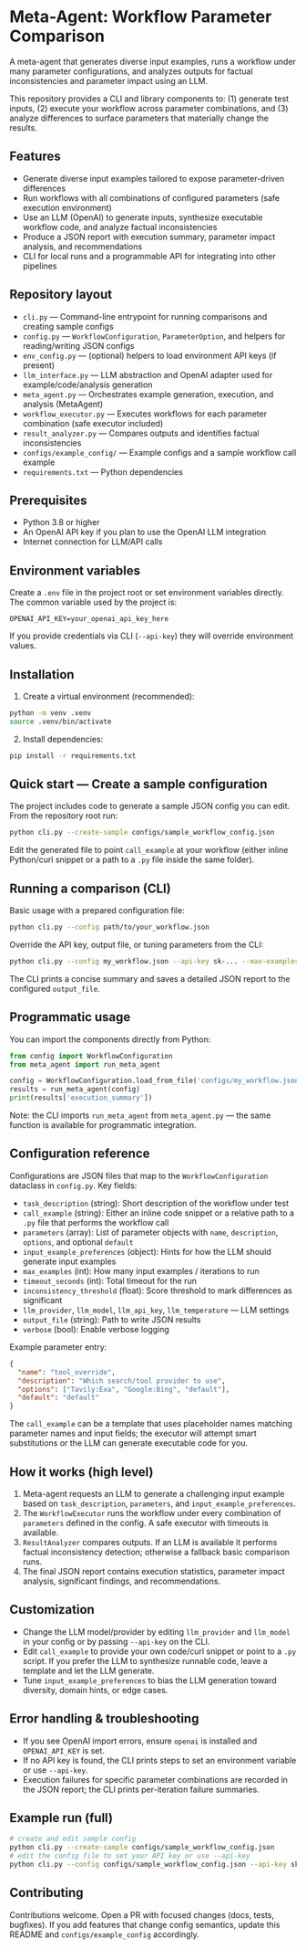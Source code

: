 # Meta-Agent: Workflow Parameter Comparison

A meta-agent that generates diverse input examples, runs a workflow under many parameter configurations, and analyzes outputs for factual inconsistencies and parameter impact using an LLM.

This repository provides a CLI and library components to: (1) generate test inputs, (2) execute your workflow across parameter combinations, and (3) analyze differences to surface parameters that materially change the results.

## Features

- Generate diverse input examples tailored to expose parameter-driven differences
- Run workflows with all combinations of configured parameters (safe execution environment)
- Use an LLM (OpenAI) to generate inputs, synthesize executable workflow code, and analyze factual inconsistencies
- Produce a JSON report with execution summary, parameter impact analysis, and recommendations
- CLI for local runs and a programmable API for integrating into other pipelines

## Repository layout

- `cli.py` — Command-line entrypoint for running comparisons and creating sample configs
- `config.py` — `WorkflowConfiguration`, `ParameterOption`, and helpers for reading/writing JSON configs
- `env_config.py` — (optional) helpers to load environment API keys (if present)
- `llm_interface.py` — LLM abstraction and OpenAI adapter used for example/code/analysis generation
- `meta_agent.py` — Orchestrates example generation, execution, and analysis (MetaAgent)
- `workflow_executor.py` — Executes workflows for each parameter combination (safe executor included)
- `result_analyzer.py` — Compares outputs and identifies factual inconsistencies
- `configs/example_config/` — Example configs and a sample workflow call example
- `requirements.txt` — Python dependencies

## Prerequisites

- Python 3.8 or higher
- An OpenAI API key if you plan to use the OpenAI LLM integration
- Internet connection for LLM/API calls

## Environment variables

Create a `.env` file in the project root or set environment variables directly. The common variable used by the project is:

```env
OPENAI_API_KEY=your_openai_api_key_here
```

If you provide credentials via CLI (`--api-key`) they will override environment values.

## Installation

1. Create a virtual environment (recommended):

```bash
python -m venv .venv
source .venv/bin/activate
```

2. Install dependencies:

```bash
pip install -r requirements.txt
```

## Quick start — Create a sample configuration

The project includes code to generate a sample JSON config you can edit. From the repository root run:

```bash
python cli.py --create-sample configs/sample_workflow_config.json
```

Edit the generated file to point `call_example` at your workflow (either inline Python/curl snippet or a path to a `.py` file inside the same folder).

## Running a comparison (CLI)

Basic usage with a prepared configuration file:

```bash
python cli.py --config path/to/your_workflow.json
```

Override the API key, output file, or tuning parameters from the CLI:

```bash
python cli.py --config my_workflow.json --api-key sk-... --max-examples 10 --timeout 600 --output results.json
```

The CLI prints a concise summary and saves a detailed JSON report to the configured `output_file`.

## Programmatic usage

You can import the components directly from Python:

```python
from config import WorkflowConfiguration
from meta_agent import run_meta_agent

config = WorkflowConfiguration.load_from_file('configs/my_workflow.json')
results = run_meta_agent(config)
print(results['execution_summary'])
```

Note: the CLI imports `run_meta_agent` from `meta_agent.py` — the same function is available for programmatic integration.

## Configuration reference

Configurations are JSON files that map to the `WorkflowConfiguration` dataclass in `config.py`. Key fields:

- `task_description` (string): Short description of the workflow under test
- `call_example` (string): Either an inline code snippet or a relative path to a `.py` file that performs the workflow call
- `parameters` (array): List of parameter objects with `name`, `description`, `options`, and optional `default`
- `input_example_preferences` (object): Hints for how the LLM should generate input examples
- `max_examples` (int): How many input examples / iterations to run
- `timeout_seconds` (int): Total timeout for the run
- `inconsistency_threshold` (float): Score threshold to mark differences as significant
- `llm_provider`, `llm_model`, `llm_api_key`, `llm_temperature` — LLM settings
- `output_file` (string): Path to write JSON results
- `verbose` (bool): Enable verbose logging

Example parameter entry:

```json
{
  "name": "tool_override",
  "description": "Which search/tool provider to use",
  "options": ["Tavily:Exa", "Google:Bing", "default"],
  "default": "default"
}
```

The `call_example` can be a template that uses placeholder names matching parameter names and input fields; the executor will attempt smart substitutions or the LLM can generate executable code for you.

## How it works (high level)

1. Meta-agent requests an LLM to generate a challenging input example based on `task_description`, `parameters`, and `input_example_preferences`.
2. The `WorkflowExecutor` runs the workflow under every combination of `parameters` defined in the config. A safe executor with timeouts is available.
3. `ResultAnalyzer` compares outputs. If an LLM is available it performs factual inconsistency detection; otherwise a fallback basic comparison runs.
4. The final JSON report contains execution statistics, parameter impact analysis, significant findings, and recommendations.

## Customization

- Change the LLM model/provider by editing `llm_provider` and `llm_model` in your config or by passing `--api-key` on the CLI.
- Edit `call_example` to provide your own code/curl snippet or point to a `.py` script. If you prefer the LLM to synthesize runnable code, leave a template and let the LLM generate.
- Tune `input_example_preferences` to bias the LLM generation toward diversity, domain hints, or edge cases.

## Error handling & troubleshooting

- If you see OpenAI import errors, ensure `openai` is installed and `OPENAI_API_KEY` is set.
- If no API key is found, the CLI prints steps to set an environment variable or use `--api-key`.
- Execution failures for specific parameter combinations are recorded in the JSON report; the CLI prints per-iteration failure summaries.

## Example run (full)

```bash
# create and edit sample config
python cli.py --create-sample configs/sample_workflow_config.json
# edit the config file to set your API key or use --api-key
python cli.py --config configs/sample_workflow_config.json --api-key sk-... --max-examples 3
```

## Contributing

Contributions welcome. Open a PR with focused changes (docs, tests, bugfixes). If you add features that change config semantics, update this README and `configs/example_config` accordingly.

